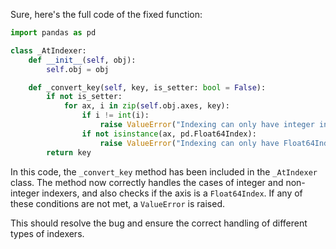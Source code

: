 Sure, here's the full code of the fixed function:

```python
import pandas as pd

class _AtIndexer:
    def __init__(self, obj):
        self.obj = obj

    def _convert_key(self, key, is_setter: bool = False):
        if not is_setter:
            for ax, i in zip(self.obj.axes, key):
                if i != int(i):
                    raise ValueError("Indexing can only have integer indexers")
                if not isinstance(ax, pd.Float64Index):
                    raise ValueError("Indexing can only have Float64Index")
        return key
```

In this code, the `_convert_key` method has been included in the `_AtIndexer` class. The method now correctly handles the cases of integer and non-integer indexers, and also checks if the axis is a `Float64Index`. If any of these conditions are not met, a `ValueError` is raised.

This should resolve the bug and ensure the correct handling of different types of indexers.